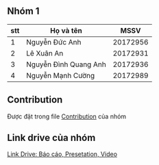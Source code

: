 ## Nhóm 1

| stt | Họ và tên             | MSSV     |
| --- | --------------------- | -------- |
| 1   | Nguyễn Đức Anh        | 20172956 |
| 2   | Lê Xuân An            | 20172931 |
| 3   | Nguyễn Đình Quang Anh | 20172936 |
| 4   | Nguyễn Mạnh Cường     | 20172989 |

## Contribution

Được đặt trong file [Contribution](Contribution.md) của nhóm
## Link drive của nhóm

[Link Drive: Báo cáo, Presetation, Video](https://drive.google.com/drive/folders/1H57cviWPkO1iKE4HnHHfr72_k01Mm1Pj)
